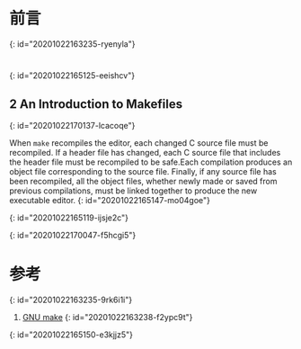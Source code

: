 # 前言
{: id="20201022163235-ryenyla"}

# 
{: id="20201022165125-eeishcv"}

## 2 An Introduction to Makefiles
{: id="20201022170137-lcacoqe"}

When `make` recompiles the editor, each changed C source file must be recompiled. If a header file has changed, each C source file that includes the header file must be recompiled to be safe.Each compilation produces an object file corresponding to the source file. Finally, if any source file has been recompiled, all the object files, whether newly made or saved from previous compilations, must be linked together to produce the new executable editor.
{: id="20201022165147-mo04goe"}

{: id="20201022165119-ijsje2c"}

{: id="20201022170047-f5hcgi5"}

# 参考
{: id="20201022163235-9rk6i1i"}

1. [GNU make](https://www.gnu.org/software/make/manual/make.html)
{: id="20201022163238-f2ypc9t"}

{: id="20201022165150-e3kjjz5"}
